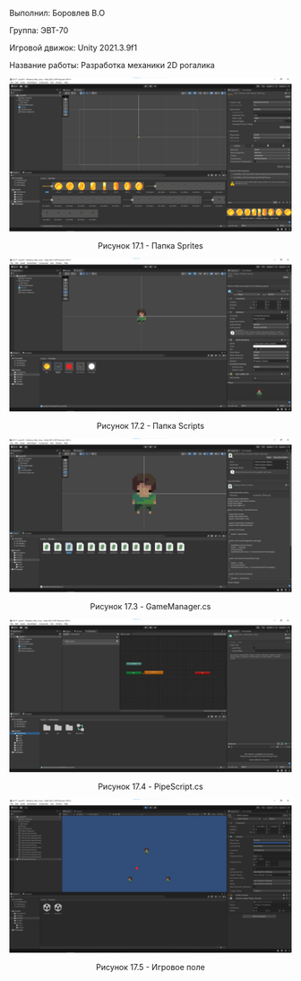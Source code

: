 <p align="left">
  Выполнил: Боровлев В.О
  </p>
<p align="left"> Группа: ЭВТ-70
  </p>
<p align="left"> Игровой движок: Unity 2021.3.9f1
  </p>
<p align="left"> Название работы: Разработка механики 2D рогалика
  </p>

  
<p align="center">
  <img src="1.png"/>
</p>


<p align="center">
Рисунок 17.1 - Папка Sprites
</p>


<p align="center">
  <img src="2.png"/>
</p>


<p align="center">
Рисунок 17.2 - Папка Scripts
</p>


<p align="center">
  <img src="3.png"/>
</p>


<p align="center">
Рисунок 17.3 - GameManager.cs
</p>


<p align="center">
  <img src="4.png"/>
</p>


<p align="center">
Рисунок 17.4 - PipeScript.cs
</p>

<p align="center">
  <img src="5.png"/>
</p>


<p align="center">
Рисунок 17.5 - Игровое поле
</p>
